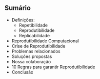 ## Sumário

- Definições:
  - Repetibilidade
  - Reprodutibilidade
  - Replicabilidade
- Reprodutibilidade Computacional
- Crise de Reprodutibilidade
- Problemas relacionados
- Soluções propostas
- Nossa colaboração
- 10 Regras para garantir Reprodutibilidade
- Conclusão
